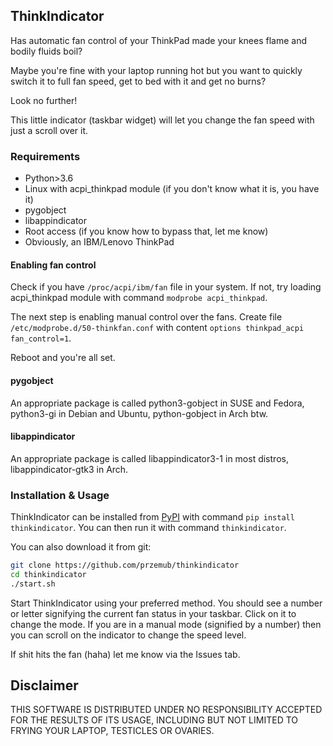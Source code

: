 ## ThinkIndicator

Has automatic fan control of your ThinkPad made your knees flame and bodily fluids boil?

Maybe you're fine with your laptop running hot but you want to quickly switch it to full fan speed, get to bed with it and get no burns?

Look no further!

This little indicator (taskbar widget) will let you change the fan speed with just a scroll over it.

### Requirements

* Python>3.6
* Linux with acpi_thinkpad module (if you don't know what it is, you have it)
* pygobject
* libappindicator
* Root access (if you know how to bypass that, let me know)
* Obviously, an IBM/Lenovo ThinkPad

#### Enabling fan control

Check if you have `/proc/acpi/ibm/fan` file in your system. If not, try loading acpi_thinkpad module with command `modprobe acpi_thinkpad`.

The next step is enabling manual control over the fans. Create file `/etc/modprobe.d/50-thinkfan.conf` with content `options thinkpad_acpi fan_control=1`.

Reboot and you're all set.

#### pygobject

An appropriate package is called python3-gobject in SUSE and Fedora, python3-gi in Debian and Ubuntu, python-gobject in Arch btw.

#### libappindicator

An appropriate package is called libappindicator3-1 in most distros, libappindicator-gtk3 in Arch.

### Installation & Usage

ThinkIndicator can be installed from [PyPI](https://pypi.org/project/thinkindicator/) with command `pip install thinkindicator`. You can then run it with command `thinkindicator`.

You can also download it from git:

```sh
git clone https://github.com/przemub/thinkindicator
cd thinkindicator
./start.sh
```

Start ThinkIndicator using your preferred method. You should see a number or letter signifying the current fan status in your taskbar. Click on it to change the mode. If you are in a manual mode (signified by a number) then you can scroll on the indicator to change the speed level.

If shit hits the fan (haha) let me know via the Issues tab.

## Disclaimer

THIS SOFTWARE IS DISTRIBUTED UNDER NO RESPONSIBILITY ACCEPTED FOR THE RESULTS OF ITS USAGE, INCLUDING BUT NOT LIMITED TO FRYING YOUR LAPTOP, TESTICLES OR OVARIES.
